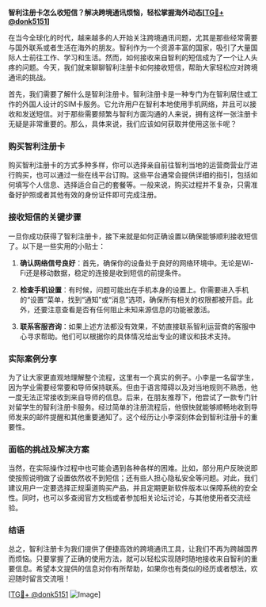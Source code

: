 **智利注册卡怎么收短信？解决跨境通讯烦恼，轻松掌握海外动态[[TG💪+ @donk5151](https://t.me/s/donk5151)]**

在当今全球化的时代，越来越多的人开始关注跨境通讯问题，尤其是那些经常需要与国外联系或者生活在海外的朋友。智利作为一个资源丰富的国家，吸引了大量国际人士前往工作、学习和生活。然而，如何接收来自智利的短信成为了一个让人头疼的问题。今天，我们就来聊聊智利注册卡如何接收短信，帮助大家轻松应对跨境通讯的挑战。

首先，我们需要了解什么是智利注册卡。智利注册卡是一种专门为在智利居住或工作的外国人设计的SIM卡服务。它允许用户在智利本地使用手机网络，并且可以接收和发送短信。对于那些需要频繁与智利方面沟通的人来说，拥有这样一张注册卡无疑是非常重要的。那么，具体来说，我们应该如何获取并使用这张卡呢？

### 购买智利注册卡

购买智利注册卡的方式多种多样，你可以选择亲自前往智利当地的运营商营业厅进行购买，也可以通过一些在线平台订购。这些平台通常会提供详细的指引，包括如何填写个人信息、选择适合自己的套餐等。一般来说，购买过程并不复杂，只需准备好护照或者其他有效的身份证件即可完成注册。

### 接收短信的关键步骤

一旦你成功获得了智利注册卡，接下来就是如何正确设置以确保能够顺利接收短信了。以下是一些实用的小贴士：

1. **确认网络信号良好**：首先，确保你的设备处于良好的网络环境中。无论是Wi-Fi还是移动数据，稳定的连接是收到短信的前提条件。
   
2. **检查手机设置**：有时候，问题可能出在手机本身的设置上。你需要进入手机的“设置”菜单，找到“通知”或“消息”选项，确保所有相关的权限都被开启。此外，还要注意查看是否有任何阻止未知来源信息的功能被激活。

3. **联系客服咨询**：如果上述方法都没有效果，不妨直接联系智利运营商的客服中心寻求帮助。他们可以根据你的具体情况给出专业的建议和技术支持。

### 实际案例分享

为了让大家更直观地理解整个流程，这里有一个真实的例子。小李是一名留学生，因为学业需要经常要和导师保持联系。但由于语言障碍以及对当地规则不熟悉，他一度无法正常接收到来自导师的信息。后来，在朋友推荐下，他尝试了一款专门针对留学生的智利注册卡服务。经过简单的注册流程后，他很快就能够顺畅地收到导师发来的邮件提醒和其他重要通知了。这个经历让小李深刻体会到智利注册卡的重要性。

### 面临的挑战及解决方案

当然，在实际操作过程中也可能会遇到各种各样的困难。比如，部分用户反映说即使按照说明做了设置依然收不到短信；还有些人担心隐私安全等问题。对此，我们建议用户一定要选择正规渠道购买产品，并且定期更新软件版本以保障系统的安全性。同时，也可以多查阅官方文档或者参加相关论坛讨论，与其他使用者交流经验。

### 结语

总之，智利注册卡为我们提供了便捷高效的跨境通讯工具，让我们不再为跨越国界而烦恼。只要掌握了正确的使用方法，就可以轻松实现随时随地接收来自智利的重要信息。希望本文提供的信息对你有所帮助，如果你也有类似的经历或者想法，欢迎随时留言交流哦！

[[TG💪+ @donk5151](https://t.me/s/donk5151) ![Image](https://i.postimg.cc/rwNCRYN7/Snipaste-2025-04-30-17-27-05.png)]